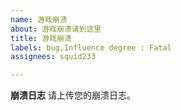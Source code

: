 ```yaml
---
name: 游戏崩溃
about: 游戏崩溃请到这里
title: 游戏崩溃
labels: bug,Influence degree : Fatal
assignees: squid233

---
```


**崩溃日志**
请上传您的崩溃日志。
